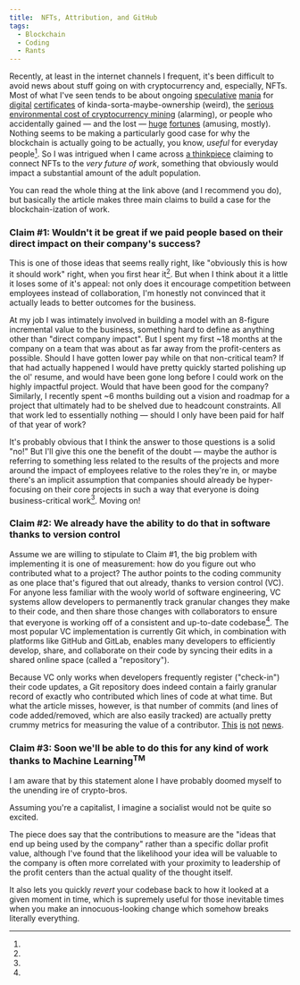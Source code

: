 ```yaml
---
title:  NFTs, Attribution, and GitHub
tags:
  - Blockchain
  - Coding
  - Rants
---
```


Recently, at least in the internet channels I frequent, it's been difficult to avoid
news about stuff going on with cryptocurrency and, especially, NFTs. Most of what I've seen
tends to be about ongoing [speculative](https://decrypt.co/60971/beeples-nft-artwork-sells-for-60-3-million-in-christies-auction)
[mania](https://abcnews.go.com/Business/wireStory/twitter-ceo-jack-dorsey-sells-nft-tweet-29m-76616884)
for [digital](https://www.msn.com/en-us/news/technology/edward-snowdens-nft-sold-for-2455-million-at-auction-for-charity/ar-BB1fKsiv) 
[certificates](https://www.marketwatch.com/story/what-is-nba-top-shot-everything-you-need-to-know-about-the-digital-asset-with-over-230-million-in-transactions-11614287023)
of 
kinda-sorta-maybe-ownership (weird), the 
[serious environmental cost of cryptocurrency mining](https://decrypt.co/4218/dont-dismiss-bitcoins-environmental-impact)
(alarming), or people who accidentally gained — and the lost — 
[huge](https://www.theguardian.com/uk-news/2021/jan/14/man-newport-council-50m-helps-find-bitcoins-landfill-james-howells) 
[fortunes](https://www.bloomberg.com/news/newsletters/2021-01-12/money-stuff-don-t-forget-your-bitcoins) 
(amusing, mostly). Nothing
seems to be making a particularly good case for why the blockchain is actually going to be
actually, you know, _useful_ for everyday people[^koolaid]. So I was intrigued when I came
across [a thinkpiece](https://www.drorpoleg.com/nfts-and-the-future-of-work/) claiming to
connect NFTs to the _very future of work_, something that obviously would impact a substantial
amount of the adult population. 

<!--more-->

You can read the whole thing at the link above (and I recommend you do), but basically
the article makes three main claims to build a case for the blockchain-ization of work.

### Claim #1: Wouldn't it be great if we paid people based on their direct impact on their company's success?
This is one of those ideas that seems really right, like "obviously this is how it should work" right, when you
first hear it[^communist]. But when I think about it a little it loses some of it's appeal: not only
does it encourage competition between employees instead of collaboration, I'm honestly not convinced
that it actually leads to better outcomes for the business. 

At my job I was intimately involved in building a model with an 8-figure incremental value to the
business, something hard to define as anything other than "direct company impact". But I spent
my first ~18 months at the company on a team that was about as far away from the profit-centers as possible. Should I have gotten lower pay while
on that non-critical team? If that had actually happened I would have pretty quickly started polishing
up the ol' resume, and would have been gone long before I could work on the highly impactful
project. Would that have been good for the company? Similarly, I recently spent ~6
months building out a vision and roadmap for a project that ultimately had to be shelved due
to headcount constraints. All that work led to essentially nothing — should I only have been
paid for half of that year of work? 

It's probably obvious that I think the answer to those questions is a solid "no!" But I'll give this one the 
benefit of the doubt — maybe the author is referring to something
less related to the results of the projects and more around the impact of employees
relative to the roles they're in, or maybe there's an implicit assumption that companies 
should already be hyper-focusing on their core projects in such a way that
everyone is doing business-critical work[^intent]. Moving on!

### Claim #2: We already have the ability to do that in software thanks to version control
Assume we are willing to stipulate to Claim #1, the big problem with implementing it is
one of measurement: how do you figure out who contributed what to a project? The author
points to the coding community as one place that's figured that out already, thanks to 
version control (VC). For anyone less familiar with the wooly world of software engineering,
VC systems allow developers to permanently track granular changes they make to
their code, and then share those changes with collaborators to ensure that everyone is working
off of a consistent and up-to-date codebase[^revert]. The most popular VC implementation
is currently Git which, in combination with platforms like GitHub and GitLab, enables
many developers to efficiently develop, share, and collaborate on their code by syncing their
edits in a shared online space (called a "repository"). 

Because VC only works when developers frequently register ("check-in") their code updates, a Git repository
does indeed contain a fairly granular record of exactly who contributed which lines of code at what time.
But what the article misses, however, is that number of commits (and lines of code added/removed, which are also easily 
tracked) are actually pretty crummy metrics for measuring the value of a contributor. 
[This](https://softwareengineering.stackexchange.com/questions/194582/how-can-one-measure-contributions-to-a-project) 
[is](https://hackernoon.com/measure-a-developers-impact-e2e18593ac79) 
[not](https://www.reddit.com/r/git/comments/f42c55/whats_the_best_way_to_measure_source_code/) 
[news](https://www2.eecs.berkeley.edu/Pubs/TechRpts/2018/EECS-2018-174.pdf). 

### Claim #3: Soon we'll be able to do this for any kind of work thanks to Machine Learning<sup>TM</sup> 

[^koolaid]:
   I am aware that by this statement alone I have probably doomed myself to the unending
   ire of crypto-bros. 
   
[^communist]:
   Assuming you're a capitalist, I imagine a socialist would not be quite so excited.
   
[^intent]:
   The piece does say that the contributions to measure are the "ideas that end up being used by the company"
   rather than a specific dollar profit value,
   although I've found that the likelihood your idea will be valuable to the company is often
   more correlated with your proximity to leadership of the profit centers than the actual quality of the thought
   itself.
   
[^revert]:
   It also lets you quickly _revert_ your codebase back to how it looked at a given moment
   in time, which is supremely useful for those inevitable times when you make an innocuous-looking
   change which somehow breaks literally everything.